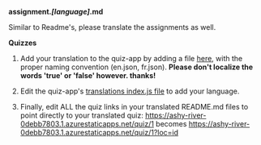 

**assignment._[language]_.md**

Similar to Readme's, please translate the assignments as well.

**Quizzes**

1. Add your translation to the quiz-app by adding a file [here](https://github.com/microsoft/Web-Dev-For-Beginners/tree/main/quiz-app/src/assets/translations), with the proper naming convention (en.json, fr.json). **Please don't localize the words 'true' or 'false' however. thanks!**

2. Edit the quiz-app's [translations index.js file](https://github.com/microsoft/Web-Dev-For-Beginners/blob/main/quiz-app/src/assets/translations/index.js) to add your language.

3. Finally, edit ALL the quiz links in your translated README.md files to point directly to your translated quiz: https://ashy-river-0debb7803.1.azurestaticapps.net/quiz/1 becomes https://ashy-river-0debb7803.1.azurestaticapps.net/quiz/1?loc=id

